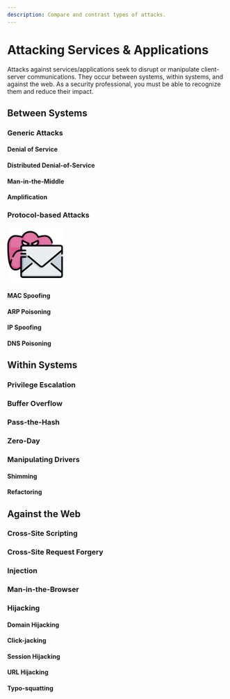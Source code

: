 ```yaml
---
description: Compare and contrast types of attacks.
---
```


# Attacking Services & Applications

Attacks against services/applications seek to disrupt or manipulate client-server communications. They occur between systems, within systems, and against the web. As a security professional, you must be able to recognize them and reduce their impact. 

## Between Systems

### Generic Attacks

#### Denial of Service

#### Distributed Denial-of-Service

#### Man-in-the-Middle

#### Amplification

### Protocol-based Attacks

![](../../.gitbook/assets/spoofing.png)

#### MAC Spoofing

#### ARP Poisoning

#### IP Spoofing

#### DNS Poisoning

## Within Systems

### Privilege Escalation

### Buffer Overflow

### Pass-the-Hash

### Zero-Day

### Manipulating Drivers

#### Shimming

#### Refactoring

## Against the Web

### Cross-Site Scripting

### Cross-Site Request Forgery

### Injection

### Man-in-the-Browser

### Hijacking

#### Domain Hijacking

#### Click-jacking

#### Session Hijacking

#### URL Hijacking

#### Typo-squatting


